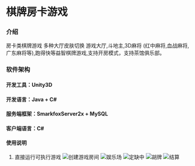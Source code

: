 # 棋牌房卡游戏

### 介绍
房卡类棋牌游戏
多种大厅皮肤切换
游戏大厅,斗地主,3D麻将 (红中麻将,血战麻将,广东麻将等),跑得快等益智棋牌游戏,支持开房模式，支持茶馆俱乐部。

### 软件架构
#### 开发工具：Unity3D
#### 开发语言：Java + C#
#### 服务端框架：SmarkfoxServer2x + MySQL
#### 客户端语言：C#
 
#### 使用说明
1. 直接运行可执行游戏 
![创建游戏房间](https://images.gitee.com/uploads/images/2019/0626/110245_b5e379e6_2525.jpeg "创建游戏房间")
![娱乐场](https://images.gitee.com/uploads/images/2019/0626/110508_31d2e3c3_2525.png "娱乐场")
![定缺中](https://images.gitee.com/uploads/images/2019/0626/110542_4d8b109a_2525.png "定缺中")
![胡牌](https://images.gitee.com/uploads/images/2019/0626/110608_067b7b98_2525.png "胡牌")
![结算](https://images.gitee.com/uploads/images/2019/0626/110636_c43c30db_2525.png "结算")


